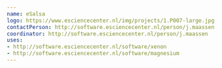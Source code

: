 ```yaml
---
name: eSalsa
logo: https://www.esciencecenter.nl/img/projects/1.P007-large.jpg
contactPerson: http://software.esciencecenter.nl/person/j.maassen
coordinator: http://software.esciencecenter.nl/person/j.maassen
uses:
- http://software.esciencecenter.nl/software/xenon
- http://software.esciencecenter.nl/software/magnesium
---
```

